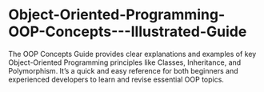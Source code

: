# Object-Oriented-Programming-OOP-Concepts---Illustrated-Guide
 The OOP Concepts Guide provides clear explanations and examples of key Object-Oriented Programming principles like Classes, Inheritance, and Polymorphism. It’s a quick and easy reference for both beginners and experienced developers to learn and revise essential OOP topics.
